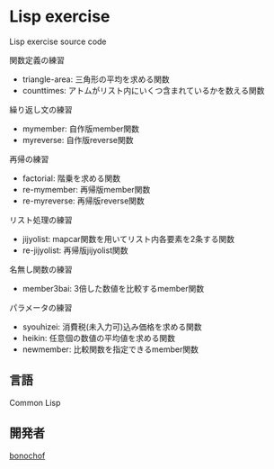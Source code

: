 # Lisp exercise
Lisp exercise source code

関数定義の練習
* triangle-area: 三角形の平均を求める関数
* counttimes: アトムがリスト内にいくつ含まれているかを数える関数

繰り返し文の練習
* mymember: 自作版member関数
* myreverse: 自作版reverse関数

再帰の練習
* factorial: 階乗を求める関数
* re-mymember: 再帰版member関数
* re-myreverse: 再帰版reverse関数

リスト処理の練習
* jijyolist: mapcar関数を用いてリスト内各要素を2条する関数
* re-jijyolist: 再帰版jijyolist関数

名無し関数の練習
* member3bai: 3倍した数値を比較するmember関数

パラメータの練習
* syouhizei: 消費税(未入力可)込み価格を求める関数
* heikin: 任意個の数値の平均値を求める関数
* newmember: 比較関数を指定できるmember関数

## 言語
Common Lisp

## 開発者
[bonochof](https://github.com/bonochof)
